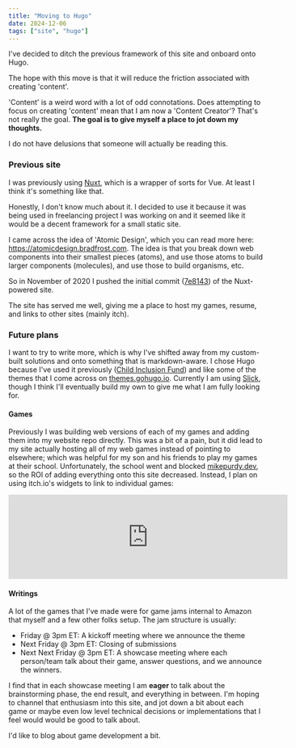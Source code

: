 ```yaml
---
title: "Moving to Hugo"
date: 2024-12-06
tags: ["site", "hugo"]
---
```


I've decided to ditch the previous framework of this site and onboard onto Hugo.

The hope with this move is that it will reduce the friction associated with creating 'content'.

'Content' is a weird word with a lot of odd connotations.
Does attempting to focus on creating 'content' mean that I am now a 'Content Creator'?
That's not really the goal.
**The goal is to give myself a place to jot down my thoughts.**

I do not have delusions that someone will actually be reading this.


### Previous site

I was previously using [Nuxt](https://nuxt.com), which is a wrapper of sorts for Vue.
At least I think it's something like that.

Honestly, I don't know much about it.
I decided to use it because it was being used in freelancing project I was working on and it seemed like it would be a decent framework for a small static site.

I came across the idea of 'Atomic Design', which you can read more here: https://atomicdesign.bradfrost.com.
The idea is that you break down web components into their smallest pieces (atoms), and use those atoms to build larger components (molecules), and use those to build organisms, etc.

So in November of 2020 I pushed the initial commit ([7e8143](https://github.com/michaeljosephpurdy/michaeljosephpurdy.github.io/commit/7e8143c676c59ed690d6e94173d4e0a03fbc87a7)) of the Nuxt-powered site.

The site has served me well, giving me a place to host my games, resume, and links to other sites (mainly itch).

### Future plans

I want to try to write more, which is why I've shifted away from my custom-built solutions and onto something that is markdown-aware.
I chose Hugo because I've used it previously ([Child Inclusion Fund](https://childinclusionfund.com)) and like some of the themes that I come across on [themes.gohugo.io](https://themes.gohugo.io).
Currently I am using [Slick](https://themes.gohugo.io/themes/slick/), though I think I'll eventually build my own to give me what I am fully looking for.

#### Games
Previously I was building web versions of each of my games and adding them into my website repo directly.
This was a bit of a pain, but it did lead to my site actually hosting all of my web games instead of pointing to elsewhere; which was helpful for my son and his friends to play my games at their school.
Unfortunately, the school went and blocked [mikepurdy.dev](https://mikepurdy.dev), so the ROI of adding everything onto this site decreased.
Instead, I plan on using itch.io's widgets to link to individual games:

<iframe frameborder="0" src="https://itch.io/embed/2830406" width="552" height="167"><a href="https://purdy.itch.io/2024-summer-game-jam">A Prime Summer by mikepurdy</a></iframe>


#### Writings

A lot of the games that I've made were for game jams internal to Amazon that myself and a few other folks setup.
The jam structure is usually:
* Friday @ 3pm ET: A kickoff meeting where we announce the theme
* Next Friday @ 3pm ET: Closing of submissions
* Next Next Friday @ 3pm ET: A showcase meeting where each person/team talk about their game, answer questions, and we announce the winners.

I find that in each showcase meeting I am **eager** to talk about the brainstorming phase, the end result, and everything in between.
I'm hoping to channel that enthusiasm into this site, and jot down a bit about each game or maybe even low level technical decisions or implementations that I feel would would be good to talk about.

I'd like to blog about game development a bit.

